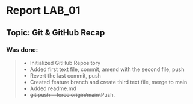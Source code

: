 # Report LAB_01

## Topic: Git & GitHub Recap

### Was done:

> - Initialized GitHub Repository
> - Added first text file, commit, amend with the second file, push
> - Revert the last commit, push
> - Created feature branch and create third text file, merge to main
> - Added readme.md
> - ~~git push --force origin/main~~Push.
